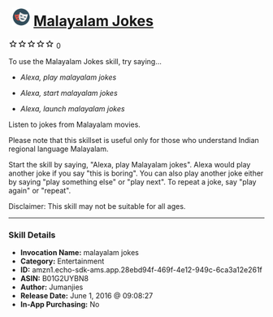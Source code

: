 # &nbsp;<img src="skill_icon" alt="Malayalam Jokes icon" width="36"> [Malayalam Jokes](http://alexa.amazon.com/#skills/amzn1.echo-sdk-ams.app.28ebd94f-469f-4e12-949c-6ca3a12e261f)
![0 stars](../../images/ic_star_border_black_18dp_1x.png)![0 stars](../../images/ic_star_border_black_18dp_1x.png)![0 stars](../../images/ic_star_border_black_18dp_1x.png)![0 stars](../../images/ic_star_border_black_18dp_1x.png)![0 stars](../../images/ic_star_border_black_18dp_1x.png) 0

To use the Malayalam Jokes skill, try saying...

* *Alexa, play malayalam jokes*

* *Alexa, start malayalam jokes*

* *Alexa, launch malayalam jokes*

Listen to jokes from Malayalam movies. 

Please note that this skillset is useful only for those who understand Indian regional language Malayalam. 

Start the skill by saying, "Alexa, play Malayalam jokes". Alexa would play another joke if you say "this is boring". You can also play another joke either by saying "play something else" or "play next". To repeat a joke, say "play again" or "repeat".

Disclaimer: This skill may not be suitable for all ages.

***

### Skill Details

* **Invocation Name:** malayalam jokes
* **Category:** Entertainment
* **ID:** amzn1.echo-sdk-ams.app.28ebd94f-469f-4e12-949c-6ca3a12e261f
* **ASIN:** B01G2UYBN8
* **Author:** Jumanjies
* **Release Date:** June 1, 2016 @ 09:08:27
* **In-App Purchasing:** No
